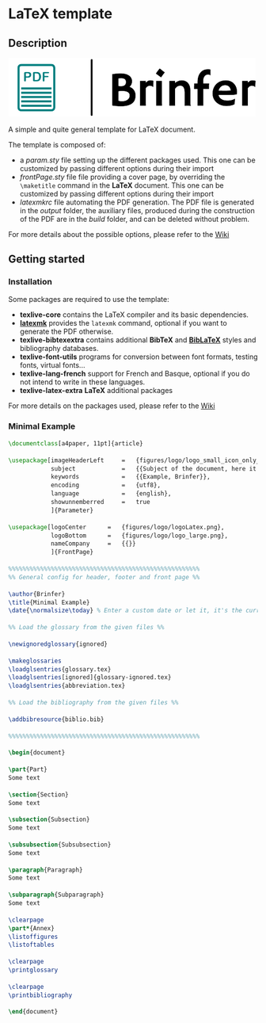 # __LaTeX__ template

## Description

![logo](figures/logo/logo_small.png)

A simple and quite general template for LaTeX document.

The template is composed of:

- a _param.sty_ file setting up the different packages used. This one can be customized by passing different options during their import
- _frontPage.sty_ file file providing a cover page, by overriding the `\maketitle` command in the __LaTeX__ document. This one can be customized by passing different options during their import
- _latexmkrc_ file automating the PDF generation. The PDF file is generated in the _output_ folder, the auxiliary files, produced during the construction of the PDF are in the _build_ folder, and can be deleted without problem.

For more details about the possible options, please refer to the [Wiki](https://github.com/Brinfer/LaTeX-template/wiki)

## Getting started

### Installation

Some packages are required to use the template:

- __texlive-core__ contains the LaTeX compiler and its basic dependencies.
- [__latexmk__](https://www.ctan.org/pkg/latexmk/) provides the `latexmk` command, optional if you want to generate the PDF otherwise.
- __texlive-bibtexextra__ contains additional __BibTeX__ and [__BibLaTeX__](https://ctan.org/pkg/biblatex) styles and bibliography databases.
- __texlive-font-utils__ programs for conversion between font formats, testing fonts, virtual fonts...
- __texlive-lang-french__ support for French and Basque, optional if you do not intend to write in these languages.
- __texlive-latex-extra__ __LaTeX__ additional packages

For more details on the packages used, please refer to the [Wiki](https://github.com/Brinfer/LaTeX-template/wiki)

### Minimal Example

```latex
\documentclass[a4paper, 11pt]{article}

\usepackage[imageHeaderLeft     =   {figures/logo/logo_small_icon_only_color.png},
            subject             =   {{Subject of the document, here it is an example, displayed in the metadata of the document}},
            keywords            =   {{Example, Brinfer}},
            encoding            =   {utf8},
            language            =   {english},
            showunnemberred     =   true
            ]{Parameter}

\usepackage[logoCenter      =   {figures/logo/logoLatex.png},
            logoBottom      =   {figures/logo/logo_large.png},
            nameCompany     =   {{}}
            ]{FrontPage}

%%%%%%%%%%%%%%%%%%%%%%%%%%%%%%%%%%%%%%%%%%%%%%%%%%%%%%
%% General config for header, footer and front page %%

\author{Brinfer}
\title{Minimal Example}
\date{\normalsize\today} % Enter a custom date or let it, it's the current date

%% Load the glossary from the given files %%

\newignoredglossary{ignored}

\makeglossaries
\loadglsentries{glossary.tex}
\loadglsentries[ignored]{glossary-ignored.tex}
\loadglsentries{abbreviation.tex}

%% Load the bibliography from the given files %%

\addbibresource{biblio.bib}

%%%%%%%%%%%%%%%%%%%%%%%%%%%%%%%%%%%%%%%%%%%%%%%%%%%%%%

\begin{document}

\part{Part}
Some text

\section{Section}
Some text

\subsection{Subsection}
Some text

\subsubsection{Subsubsection}
Some text

\paragraph{Paragraph}
Some text

\subparagraph{Subparagraph}
Some text

\clearpage
\part*{Annex}
\listoffigures
\listoftables

\clearpage
\printglossary

\clearpage
\printbibliography

\end{document}
```
